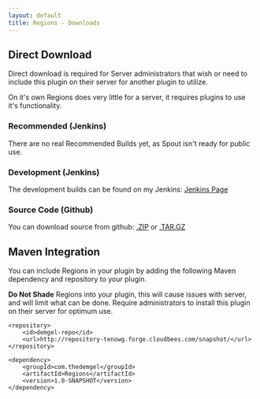 ```yaml
---
layout: default
title: Regions - Downloads
---
```


## Direct Download
Direct download is required for Server administrators that wish or need to include this plugin on their server for another
plugin to utilize.

On it's own Regions does very little for a server, it requires plugins to use it's functionality.

### Recommended (Jenkins)
There are no real Recommended Builds yet, as Spout isn't ready for public use.

### Development (Jenkins)
The development builds can be found on my Jenkins: <a href="https://tenowg.ci.cloudbees.com/job/RAZs">Jenkins Page</a>

### Source Code (Github)
You can download source from github: <a href="https://github.com/tenowg/Regions/zipball/master">.ZIP</a> or <a href="https://github.com/tenowg/Regions/tarball/master">.TAR.GZ</a>

## Maven Integration
You can include Regions in your plugin by adding the following Maven dependency and repository to your plugin.

**Do Not Shade** Regions into your plugin, this will cause issues with server, and will limit what can be done. Require administrators to install this plugin on their server for optimum use.

<pre><code>&lt;repository>
    &lt;id>demgel-repo&lt;/id>
    &lt;url>http://repository-tenowg.forge.cloudbees.com/snapshot/&lt;/url>
&lt;/repository>

&lt;dependency>
    &lt;groupId>com.thedemgel&lt;/groupId>
    &lt;artifactId>Regions&lt;/artifactId>
    &lt;version>1.0-SNAPSHOT&lt;/version>
&lt;/dependency>
</code></pre>
